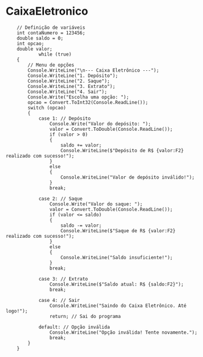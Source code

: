 # CaixaEletronico
        // Definição de variáveis
        int contaNumero = 123456;
        double saldo = 0;
        int opcao;
        double valor;
                while (true)
        {
            // Menu de opções
            Console.WriteLine("\n--- Caixa Eletrônico ---");
            Console.WriteLine("1. Depósito");
            Console.WriteLine("2. Saque");
            Console.WriteLine("3. Extrato");
            Console.WriteLine("4. Sair");
            Console.Write("Escolha uma opção: ");
            opcao = Convert.ToInt32(Console.ReadLine());
            switch (opcao)
            {
                case 1: // Depósito
                    Console.Write("Valor do depósito: ");
                    valor = Convert.ToDouble(Console.ReadLine());
                    if (valor > 0)
                    {
                        saldo += valor;
                        Console.WriteLine($"Depósito de R$ {valor:F2} realizado com sucesso!");
                    }
                    else
                    {
                        Console.WriteLine("Valor de depósito inválido!");
                    }
                    break;

                case 2: // Saque
                    Console.Write("Valor do saque: ");
                    valor = Convert.ToDouble(Console.ReadLine());
                    if (valor <= saldo)
                    {
                        saldo -= valor;
                        Console.WriteLine($"Saque de R$ {valor:F2} realizado com sucesso!");
                    }
                    else
                    {
                        Console.WriteLine("Saldo insuficiente!");
                    }
                    break;

                case 3: // Extrato
                    Console.WriteLine($"Saldo atual: R$ {saldo:F2}");
                    break;

                case 4: // Sair
                    Console.WriteLine("Saindo do Caixa Eletrônico. Até logo!");
                    return; // Sai do programa

                default: // Opção inválida
                    Console.WriteLine("Opção inválida! Tente novamente.");
                    break;
            }
        }
    
